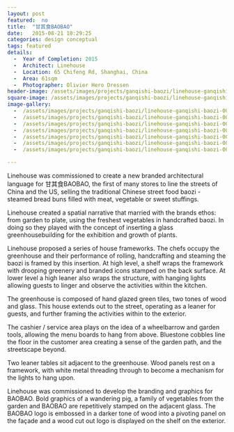 ```yaml
---
layout: post
featured:  no
title:  "甘其食BAOBAO"
date:   2015-08-21 10:29:25
categories: design conceptual
tags: featured
details:
  -  Year of Completion: 2015
  -  Architect: Linehouse
  -  Location: 65 Chifeng Rd, Shanghai, China
  -  Area: 61sqm
  -  Photographer: Olivier Hero Dressen
header-image: /assets/images/projects/ganqishi-baozi/linehouse-ganqishi-baozi-003.jpg
square-image: /assets/images/projects/ganqishi-baozi/linehouse-ganqishi-baozi-square.jpg
image-gallery:
  -  /assets/images/projects/ganqishi-baozi/linehouse-ganqishi-baozi-001.jpg
  -  /assets/images/projects/ganqishi-baozi/linehouse-ganqishi-baozi-002.jpg
  -  /assets/images/projects/ganqishi-baozi/linehouse-ganqishi-baozi-003.jpg
  -  /assets/images/projects/ganqishi-baozi/linehouse-ganqishi-baozi-004.jpg
  -  /assets/images/projects/ganqishi-baozi/linehouse-ganqishi-baozi-005.jpg
  -  /assets/images/projects/ganqishi-baozi/linehouse-ganqishi-baozi-006.jpg
  -  /assets/images/projects/ganqishi-baozi/linehouse-ganqishi-baozi-007.jpg

---
```

Linehouse was commissioned to create a new branded architectural language for 甘其食BAOBAO, the first of many stores to line the streets of China and the US, selling the traditional Chinese street food baozi - steamed bread buns filled with meat, vegetable or sweet stuffings. 
 
Linehouse created a spatial narrative that married with the brands ethos: from garden to plate, using the freshest vegetables in handcrafted baozi. In doing so they played with the concept of inserting a glass greenhousebuilding for the exhibition and growth of plants. 
 
Linehouse proposed a series of house frameworks. The chefs occupy the greenhouse and their performance of rolling, handcrafting and steaming the baozi is framed by this insertion. At high level, a shelf wraps the framework with drooping greenery and branded icons stamped on the back surface. At lower level a high leaner also wraps the structure, with hanging lights allowing guests to linger and observe the activities within the kitchen.
 
The greenhouse is composed of hand glazed green tiles, two tones of wood and glass. This house extends out to the street, operating as a leaner for guests, and further framing the activities within to the exterior.
 
The cashier / service area plays on the idea of ​​a wheelbarrow and garden tools, allowing the menu boards to hang from above. Bluestone cobbles line the floor in the customer area creating a sense of the garden path, and the streetscape beyond.
 
Two leaner tables sit adjacent to the greenhouse. Wood panels rest on a framework, with white metal threading through to become a mechanism for the lights to hang upon.
 
Linehouse was commissioned to develop the branding and graphics for BAOBAO. Bold graphics of a wandering pig, a family of vegetables from the garden and BAOBAO are repetitively stamped on the adjacent glass. The BAOBAO logo is embossed in a darker tone of wood into a pivoting panel on the façade and a wood cut out logo is displayed on the shelf on the exterior. 